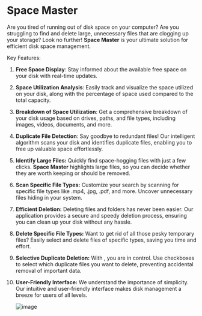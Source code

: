 # Space Master
Are you tired of running out of disk space on your computer? Are you struggling to find and delete large, unnecessary files that are clogging up your storage? Look no further! __Space Master__ is your ultimate solution for efficient disk space management.

Key Features:

1. **Free Space Display**: Stay informed about the available free space on your disk with real-time updates.

2. **Space Utilization Analysis**: Easily track and visualize the space utilized on your disk, along with the percentage of space used compared to the total capacity.

3. **Breakdown of Space Utilization**: Get a comprehensive breakdown of your disk usage based on drives, paths, and file types, including images, videos, documents, and more.

4. **Duplicate File Detection**: Say goodbye to redundant files! Our intelligent algorithm scans your disk and identifies duplicate files, enabling you to free up valuable space effortlessly.

5. **Identify Large Files:** Quickly find space-hogging files with just a few clicks. __Space Master__ highlights large files, so you can decide whether they are worth keeping or should be removed.

6. **Scan Specific File Types:** Customize your search by scanning for specific file types like .mp4, .jpg, .pdf, and more. Uncover unnecessary files hiding in your system.

7. **Efficient Deletion:** Deleting files and folders has never been easier. Our application provides a secure and speedy deletion process, ensuring you can clean up your disk without any hassle.

8. **Delete Specific File Types:** Want to get rid of all those pesky temporary files? Easily select and delete files of specific types, saving you time and effort.

9. **Selective Duplicate Deletion:** With , you are in control. Use checkboxes to select which duplicate files you want to delete, preventing accidental removal of important data.

10. **User-Friendly Interface:** We understand the importance of simplicity. Our intuitive and user-friendly interface makes disk management a breeze for users of all levels.

    ![image](https://github.com/KhushiChoudhar/Disk-Space-Manager/assets/104776552/5c3e288c-6753-4879-a314-4c9a26a20a87)


